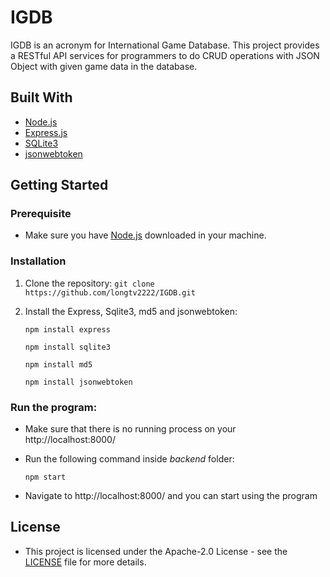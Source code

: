 # IGDB

IGDB is an acronym for International Game Database. This project provides a RESTful API services for programmers to do CRUD operations with JSON Object with given game data in the database.

## Built With
- [Node.js](https://nodejs.org/en/)
- [Express.js](https://expressjs.com/)
- [SQLite3](https://www.sqlite.org/index.html)
- [jsonwebtoken](https://www.npmjs.com/package/jsonwebtoken)
## Getting Started

### Prerequisite
- Make sure you have [Node.js](https://nodejs.org/) downloaded in your machine.

### Installation
1. Clone the repository:
    ```git clone https://github.com/longtv2222/IGDB.git```
2. Install the Express, Sqlite3, md5 and jsonwebtoken:

    ```npm install express```
    
    ```npm install sqlite3```
    
    ```npm install md5```
    
    ```npm install jsonwebtoken```

### Run the program:
* Make sure that there is no running process on your http://localhost:8000/
* Run the following command inside _backend_ folder:
  
   ``` npm start ```
   
* Navigate to http://localhost:8000/ and you can start using the program

## License
* This project is licensed under the Apache-2.0 License - see the [LICENSE](https://github.com/longtv2222/IGDB/blob/master/LICENSE) file for more details.
